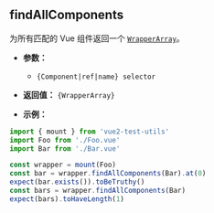 ## findAllComponents

为所有匹配的 Vue 组件返回一个 [`WrapperArray`](../wrapper-array/)。

- **参数：**

  - `{Component|ref|name} selector`

- **返回值：** `{WrapperArray}`

- **示例：**

```js
import { mount } from 'vue2-test-utils'
import Foo from './Foo.vue'
import Bar from './Bar.vue'

const wrapper = mount(Foo)
const bar = wrapper.findAllComponents(Bar).at(0)
expect(bar.exists()).toBeTruthy()
const bars = wrapper.findAllComponents(Bar)
expect(bars).toHaveLength(1)
```
